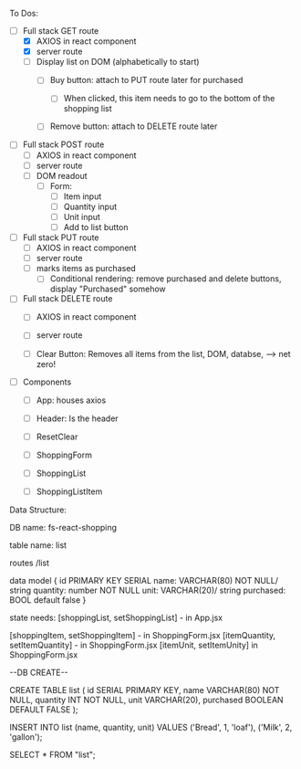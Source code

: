 To Dos:
- [ ] Full stack GET route
    - [x] AXIOS in react component
    - [x] server route
    - [ ] Display list on DOM (alphabetically to start)
        - [ ] Buy button: attach to PUT route later for purchased
            - [ ] When clicked, this item needs to go to the bottom of the shopping list
        - [ ] Remove button: attach to DELETE route later
        

- [ ] Full stack POST route
    - [ ] AXIOS in react component
    - [ ] server route
    - [ ] DOM readout
        - [ ] Form:
            - [ ] Item input
            - [ ] Quantity input
            - [ ] Unit input
            - [ ] Add to list button

- [ ] Full stack PUT route
    - [ ] AXIOS in react component
    - [ ] server route
    - [ ] marks items as purchased
        - [ ] Conditional rendering: remove purchased and delete buttons, display "Purchased" somehow

- [ ] Full stack DELETE route
    - [ ] AXIOS in react component
    - [ ] server route
    - [ ] Clear Button: Removes all items from the list, DOM, databse, --> net zero!


        

- [ ] Components
    - [ ] App: houses axios
    - [ ] Header: Is the header
    - [ ] ResetClear
    - [ ] ShoppingForm
    - [ ] ShoppingList
    - [ ] ShoppingListItem









Data Structure:

DB name:
fs-react-shopping

table name:
list

routes
/list

data model {
    id PRIMARY KEY SERIAL
    name: VARCHAR(80) NOT NULL/ string
    quantity: number NOT NULL
    unit: VARCHAR(20)/ string
    purchased: BOOL default false
}

state needs: 
[shoppingList, setShoppingList] - in App.jsx

[shoppingItem, setShoppingItem] - in ShoppingForm.jsx
[itemQuantity, setItemQuantity] - in ShoppingForm.jsx
[itemUnit, setItemUnity] in ShoppingForm.jsx


--DB CREATE--

CREATE TABLE list (
	id SERIAL PRIMARY KEY,
	name VARCHAR(80) NOT NULL,
	quantity INT NOT NULL,
	unit VARCHAR(20),
	purchased BOOLEAN DEFAULT FALSE
);

INSERT INTO list (name, quantity, unit)
VALUES ('Bread', 1, 'loaf'),
('Milk', 2, 'gallon');

SELECT * FROM "list";